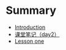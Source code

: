 # Summary

* [Introduction](README.md)
* [课堂笔记（day2）](ke-tang-bi-ji.md)
* [Lesson one](lesson-one.md)

